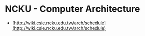 # NCKU - Computer Architecture

* [http://wiki.csie.ncku.edu.tw/arch/schedule](http://wiki.csie.ncku.edu.tw/arch/schedule)

